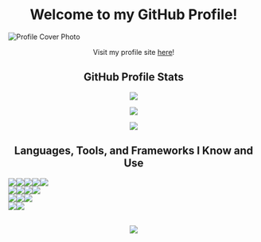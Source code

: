 <h1 align="center">Welcome to my GitHub Profile!</h1>

<img src="https://i.imgur.com/2X1VqNH.png" alt="Profile Cover Photo">
<p align="center">Visit my profile site <a href="https://krcolonia.github.io/" target="_blank">here</a>!</p>

<h2 align="center">GitHub Profile Stats</h2>
<p align="center"><img src="https://github-profile-trophy.vercel.app/?username=krcolonia&theme=radical&no-frame=true&no-bg=false&margin-w=4"></p>
<p align="center"><img src="https://github-contributor-stats.vercel.app/api?username=krcolonia&limit=5&theme=dark&combine_all_yearly_contributions=true&hide_border=true"></p>
<p align="center"><img src="https://github-readme-streak-stats.herokuapp.com/?user=NorielAchero&theme=dark&hide_border=true"></p>

<h2 align="center">Languages, Tools, and Frameworks I Know and Use</h2>
<div style="display:flex; flex-flow:row;" align="center"> <!-- Programming Languages -->
  <img src="https://img.shields.io/badge/c%23-%231572B6.svg?style=for-the-badge&logo=c-sharp&logoColor=white">
  <img src="https://img.shields.io/badge/java-%23ED8B00.svg?style=for-the-badge&logo=openjdk&logoColor=white">
  <img src="https://img.shields.io/badge/kotlin-%238511FA.svg?style=for-the-badge&logo=kotlin&logoColor=white">
  <img src="https://img.shields.io/badge/python-3670A0?style=for-the-badge&logo=python&logoColor=ffdd54">
  <img src="https://img.shields.io/badge/gdscript-478CBF.svg?style=for-the-badge&logo=godotengine&logoColor=white">
</div>
<div style="display:flex; flex-flow:row;" align="center"> <!-- Raw Web Development -->
  <img src="https://img.shields.io/badge/html5-%23E34F26.svg?style=for-the-badge&logo=html5&logoColor=white">
  <img src="https://img.shields.io/badge/css3-%231572B6.svg?style=for-the-badge&logo=css3&logoColor=white">
  <img src="https://img.shields.io/badge/javascript-%23323330.svg?style=for-the-badge&logo=javascript&logoColor=%23F7DF1E">
  <img src="https://img.shields.io/badge/php-%23777BB4.svg?style=for-the-badge&logo=php&logoColor=white">
</div>
<div style="display:flex; flex-flow:row;" align="center"> <!-- Database-related stuff -->
  <img src="https://img.shields.io/badge/mysql-4479A1.svg?style=for-the-badge&logo=mysql&logoColor=white">
  <img src="https://img.shields.io/badge/postgresql-4169E1.svg?style=for-the-badge&logo=postgresql&logoColor=white">
  <img src="https://img.shields.io/badge/firebase-DD2C00.svg?style=for-the-badge&logo=firebase&logoColor=white">
</div>
<div style="display:flex; flex-flow:row;" align="center"> <!-- Web Development Frameworks -->
  <img src="https://img.shields.io/badge/Laravel_11-%23D00000.svg?style=for-the-badge&logo=Laravel&logoColor=white">
  <img src="https://img.shields.io/badge/bootstrap-%238511FA.svg?style=for-the-badge&logo=bootstrap&logoColor=white">
</div>

<br>
<p align="center"><a href="https://github.com/krcolonia"><img src="https://github-readme-stats.vercel.app/api/top-langs/?username=krcolonia&theme=dark&layout=compact&hide_border=true"></a></p>

<!--
**krcolonia/krcolonia** is a ✨ _special_ ✨ repository because its `README.md` (this file) appears on your GitHub profile.

Here are some ideas to get you started:

- 🔭 I’m currently working on ...
- 🌱 I’m currently learning ...
- 👯 I’m looking to collaborate on ...
- 🤔 I’m looking for help with ...
- 💬 Ask me about ...
- 📫 How to reach me: ...
- 😄 Pronouns: ...
- ⚡ Fun fact: ...
-->
